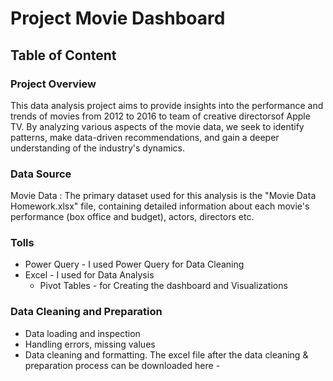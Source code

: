 # Project Movie Dashboard
## Table of Content

### Project Overview
This data analysis project aims to provide insights into the performance and trends of movies from 2012 to 2016 to team of creative directorsof Apple TV. 
By analyzing various aspects of the movie data, we seek to identify patterns, make data-driven recommendations, and gain a deeper understanding of the industry's dynamics.
### Data Source
Movie Data : The primary dataset used for this analysis is the "Movie Data Homework.xlsx" file, containing detailed information about each movie's performance (box office and budget), actors, directors etc.
### Tolls
- Power Query - I used Power Query for Data Cleaning
- Excel - I used for Data Analysis
    - Pivot Tables - for Creating the dashboard and Visualizations
### Data Cleaning and Preparation
- Data loading and inspection
- Handling errors, missing values
- Data cleaning and formatting. The excel file after the data cleaning & preparation process can be downloaded here -
